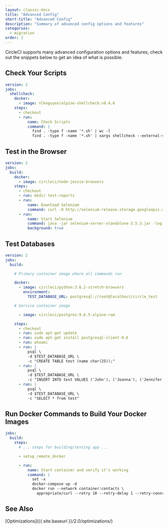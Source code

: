 ```yaml
---
layout: classic-docs
title: "Advanced Config"
short-title: "Advanced Config"
description: "Summary of advanced config options and features"
categories:
  - migration
order: 2
---
```

CircleCI supports many advanced configuration options and features, check out the snippets below to get an idea of what is possible.

## Check Your Scripts

```yaml
version: 2
jobs:
  shellcheck:
    docker:
      - image: nlknguyen/alpine-shellcheck:v0.4.6
    steps:
      - checkout
      - run:
          name: Check Scripts
          command: |
            find . -type f -name '*.sh' | wc -l
            find . -type f -name '*.sh' | xargs shellcheck --external-sources
```

## Test in the Browser

```yaml
version: 2
jobs:
  build:
    docker:
      - image: circleci/node-jessie-browsers
    steps:
      - checkout
      - run: mkdir test-reports
      - run:
          name: Download Selenium
          command: curl -O http://selenium-release.storage.googleapis.com/3.5/selenium-server-standalone-3.5.3.jar
      - run:
          name: Start Selenium
          command: java -jar selenium-server-standalone-3.5.3.jar -log test-reports/selenium.log
          background: true
```

## Test Databases

```yaml
version: 2
jobs:
  build:

    # Primary container image where all commands run

    docker:
      - image: circleci/python:3.6.2-stretch-browsers
        environment:
          TEST_DATABASE_URL: postgresql://root@localhost/circle_test

    # Service container image

      - image: circleci/postgres:9.6.5-alpine-ram

    steps:
      - checkout
      - run: sudo apt-get update
      - run: sudo apt-get install postgresql-client-9.6
      - run: whoami
      - run: |
          psql \
          -d $TEST_DATABASE_URL \
          -c "CREATE TABLE test (name char(25));"
      - run: |
          psql \
          -d $TEST_DATABASE_URL \
          -c "INSERT INTO test VALUES ('John'), ('Joanna'), ('Jennifer');"
      - run: |
          psql \
          -d $TEST_DATABASE_URL \
          -c "SELECT * from test"
```

## Run Docker Commands to Build Your Docker Images

```yaml
jobs:
  build:
    steps:
      # ... steps for building/testing app ...

      - setup_remote_docker

      - run:
          name: Start container and verify it's working
          command: |
            set -x
            docker-compose up -d
            docker run --network container:contacts \
              appropriate/curl --retry 10 --retry-delay 1 --retry-connrefused http://localhost:8080/contacts/test

```

## See Also

[Optimizations]({{ site.baseurl }}/2.0/optimizations/)